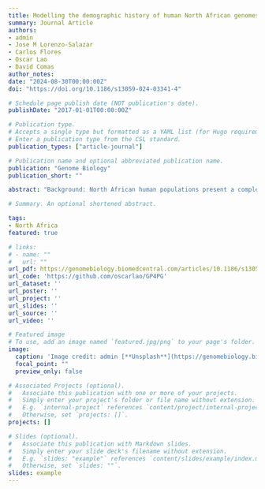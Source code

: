 ```yaml
---
title: Modelling the demographic history of human North African genomes points to a recent soft split divergence between populations
summary: Journal Article
authors:
- admin
- Jose M Lorenzo-Salazar
- Carlos Flores
- Oscar Lao
- David Comas
author_notes:
date: "2024-08-30T00:00:00Z"
doi: "https://doi.org/10.1186/s13059-024-03341-4"

# Schedule page publish date (NOT publication's date).
publishDate: "2017-01-01T00:00:00Z"

# Publication type.
# Accepts a single type but formatted as a YAML list (for Hugo requirements).
# Enter a publication type from the CSL standard.
publication_types: ["article-journal"]

# Publication name and optional abbreviated publication name.
publication: "Genome Biology"
publication_short: ""

abstract: "Background: North African human populations present a complex demographic scenario due to the presence of an autochthonous genetic component and population substructure, plus extensive gene flow from the Middle East, Europe, and sub-Saharan Africa. Results:We conducted a comprehensive analysis of 364 genomes to construct detailed demographic models for the North African region, encompassing its two primary ethnic groups, the Arab and Amazigh populations. This was achieved through an Approximate Bayesian Computation with Deep Learning (ABC-DL) framework and a novel algorithm called Genetic Programming for Population Genetics (GP4PG). This innovative approach enabled us to effectively model intricate demographic scenarios, utilizing a subset of 16 whole genomes at > 30X coverage. The demographic model suggested by GP4PG exhibited a closer alignment with the observed data compared to the ABC-DL model. Both point to a back-to-Africa origin of North African individuals and a close relationship with Eurasian populations. Results support different origins for Amazigh and Arab populations, with Amazigh populations originating back in Epipaleolithic times, while GP4PG supports Arabization as the main source of Middle Eastern ancestry. The GP4PG model includes population substructure in surrounding populations (sub-Saharan Africa and Middle East) with continuous decaying gene flow after population split. Contrary to ABC-DL, the best GP4PG model does not require pulses of admixture from surrounding populations into North Africa pointing to soft splits as drivers of divergence in North Africa. Conclusions: We have built a demographic model on North Africa that points to a back-to-Africa expansion and a differential origin between Arab and Amazigh populations."

# Summary. An optional shortened abstract.

tags:
- North Africa
featured: true

# links:
# - name: ""
#   url: ""
url_pdf: https://genomebiology.biomedcentral.com/articles/10.1186/s13059-024-03341-4
url_code: 'https://github.com/oscarlao/GP4PG'
url_dataset: ''
url_poster: ''
url_project: ''
url_slides: ''
url_source: ''
url_video: ''

# Featured image
# To use, add an image named `featured.jpg/png` to your page's folder. 
image:
  caption: 'Image credit: admin [**Unsplash**](https://genomebiology.biomedcentral.com/articles/10.1186/s13059-024-03341-4)'
  focal_point: ""
  preview_only: false

# Associated Projects (optional).
#   Associate this publication with one or more of your projects.
#   Simply enter your project's folder or file name without extension.
#   E.g. `internal-project` references `content/project/internal-project/index.md`.
#   Otherwise, set `projects: []`.
projects: []

# Slides (optional).
#   Associate this publication with Markdown slides.
#   Simply enter your slide deck's filename without extension.
#   E.g. `slides: "example"` references `content/slides/example/index.md`.
#   Otherwise, set `slides: ""`.
slides: example
---
```


